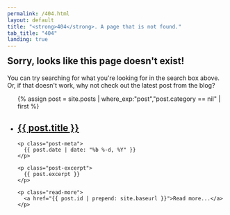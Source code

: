 ```yaml
---
permalink: /404.html
layout: default
title: "<strong>404</strong>. A page that is not found."
tab_title: "404"
landing: true
---
```


<h2 style="margin-left:auto;margin-right:auto;margin-top:0.667rem;">Sorry, looks like this page doesn't exist!</h2>

You can try searching for what you're looking for in the search box above. Or, if that doesn't work, why not check out the latest post from the blog?

<ul class="post-list has-highlight">
  {% assign post = site.posts | where_exp:"post","post.category == nil" | first %}
  <li class="post-item">
    <h2 class="post-title">
      <a href="{{ post.id | prepend: site.baseurl }}">{{ post.title }}</a>
    </h2>

    <p class="post-meta">
      {{ post.date | date: "%b %-d, %Y" }}
    </p>

    <p class="post-excerpt">
      {{ post.excerpt }}
    </p>

    <p class="read-more">
      <a href="{{ post.id | prepend: site.baseurl }}">Read more...</a>
    </p>
  </li>
</ul>
